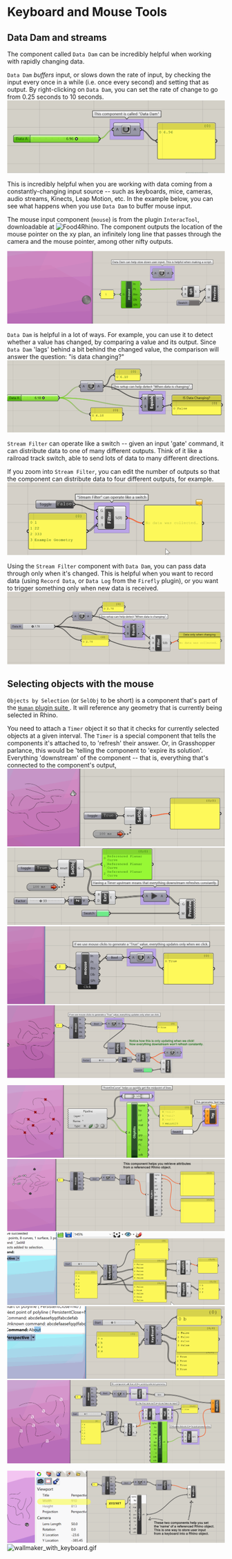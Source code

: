 # Keyboard and Mouse Tools

## Data Dam and streams

The component called `Data Dam` can be incredibly helpful when working with rapidly changing data.

`Data Dam` *buffers* input, or slows down the rate of input, by checking the input every once in a while (i.e. once every second) and setting that as output. By right-clicking on `Data Dam`, you can set the rate of change to go from 0.25 seconds to 10 seconds.
![datadam.gif](gifs/datadam.gif)

This is incredibly helpful when you are working with data coming from a constantly-changing input source -- such as keyboards, mice, cameras, audio streams, Kinects, Leap Motion, etc. In the example below, you can see what happens when you use `Data Dam` to buffer mouse input. 

The mouse input component (`mouse`) is from the plugin `InteracTool`, downloadable at ![Food4Rhino](https://www.food4rhino.com/app/interactool). The component outputs the location of the mouse pointer on the xy plan, an infinitely long line that passes through the camera and the mouse pointer, among other nifty outputs.

![datadam_mouse.gif](gifs/datadam_mouse.gif)

`Data Dam` is helpful in a lot of ways. For example, you can use it to detect whether a value has changed, by comparing a value and its output. Since `Data Dam` 'lags' behind a bit behind the changed value, the comparison will answer the question: "is data changing?"
![isdatachanging.gif](gifs/isdatachanging.gif)

`Stream Filter` can operate like a switch -- given an input 'gate' command, it can distribute data to one of many different outputs. Think of it like a railroad track switch, able to send lots of data to many different directions.

If you zoom into `Stream Filter`, you can edit the number of outputs so that the component can distribute data to four different outputs, for example.
![streamfilter.gif](gifs/streamfilter.gif)

Using the `Stream Filter` component with `Data Dam`, you can pass data through only when it's changed. This is helpful when you want to record data (using `Record Data`, or `Data Log` from the `Firefly` plugin), or you want to trigger something only when new data is received.
![dataonlywhenchanging.gif](gifs/dataonlywhenchanging.gif)

## Selecting objects with the mouse

`Objects by Selection` (or `SelObj` to be short)  is a component that's part of the [`Human` plugin suite ](https://www.food4rhino.com/app/human). It will reference any geometry that is currently being selected in Rhino.

You need to attach a `Timer` object it so that it checks for currently selected objects at a given interval. The `Timer` is a special component that tells the components it's attached to, to 'refresh' their answer. Or, in Grasshopper parlance, this would be 'telling the component to 'expire its solution'. Everything 'downstream' of the component -- that is, everything that's connected to the component's output, 
![selobj_intro.gif](gifs/selobj_intro.gif)
![timer_constant_refresh_example.gif](gifs/timer_constant_refresh_example.gif)
![mouse_click_update.gif](gifs/mouse_click_update.gif)
![selobj_with_mouseclick.gif](gifs/selobj_with_mouseclick.gif)


![display_geometry_names.gif](gifs/display_geometry_names.gif)
![get_attributes.gif](gifs/get_attributes.gif)
![keyboard_input_toggle_select.gif](gifs/keyboard_input_toggle_select.gif)
![keyboardinput.gif](gifs/keyboardinput.gif)
![saving_keystrokes_to_names.gif](gifs/saving_keystrokes_to_names.gif)

![set_name_attributes.gif](gifs/set_name_attributes.gif)
![wallmaker_with_keyboard.gif](gifs/wallmaker_with_keyboard.gif)
